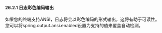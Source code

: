 #### 26.2.1 日志彩色编码输出

如果您的终端支持ANSI，日志将会以彩色编码的形式输出，这将有助于可读性。 您可以将spring.output.ansi.enabled设置为支持的值来覆盖自动检测。



